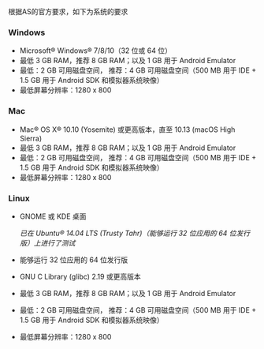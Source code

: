 根据AS的官方要求，如下为系统的要求

### Windows

- Microsoft® Windows® 7/8/10（32 位或 64 位）
- 最低 3 GB RAM，推荐 8 GB RAM；以及 1 GB 用于 Android Emulator
- 最低：2 GB 可用磁盘空间，
  推荐：4 GB 可用磁盘空间（500 MB 用于 IDE + 1.5 GB 用于 Android SDK 和模拟器系统映像）
- 最低屏幕分辨率：1280 x 800

### Mac

- Mac® OS X® 10.10 (Yosemite) 或更高版本，直至 10.13 (macOS High Sierra)
- 最低 3 GB RAM，推荐 8 GB RAM；以及 1 GB 用于 Android Emulator
- 最低：2 GB 可用磁盘空间，
  推荐：4 GB 可用磁盘空间（500 MB 用于 IDE + 1.5 GB 用于 Android SDK 和模拟器系统映像）
- 最低屏幕分辨率：1280 x 800

### Linux

- GNOME 或 KDE 桌面

  *已在 Ubuntu® 14.04 LTS (Trusty Tahr)（能够运行 32 位应用的 64 位发行版）上进行了测试*

- 能够运行 32 位应用的 64 位发行版

- GNU C Library (glibc) 2.19 或更高版本

- 最低 3 GB RAM，推荐 8 GB RAM；以及 1 GB 用于 Android Emulator

- 最低：2 GB 可用磁盘空间，
  推荐：4 GB 可用磁盘空间（500 MB 用于 IDE + 1.5 GB 用于 Android SDK 和模拟器系统映像）

- 最低屏幕分辨率：1280 x 800
